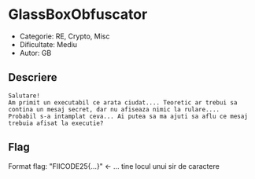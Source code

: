 # GlassBoxObfuscator

- Categorie: RE, Crypto, Misc
- Dificultate: Mediu
- Autor: GB

## Descriere
```
Salutare! 
Am primit un executabil ce arata ciudat.... Teoretic ar trebui sa contina un mesaj secret, dar nu afiseaza nimic la rulare.... 
Probabil s-a intamplat ceva... Ai putea sa ma ajuti sa aflu ce mesaj trebuia afisat la executie?
```

## Flag
Format flag: "FIICODE25{...}" <- ... tine locul unui sir de caractere